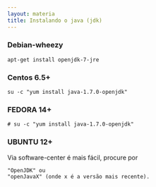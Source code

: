 ```yaml
---
layout: materia
title: Instalando o java (jdk)
---
```



### Debian-wheezy

	apt-get install openjdk-7-jre


### Centos 6.5+

    su -c "yum install java-1.7.0-openjdk"


### FEDORA 14+

	
	# su -c "yum install java-1.7.0-openjdk"


### UBUNTU 12+

Via software-center é mais fácil, procure por

	"OpenJDK" ou
	"openJavaX" (onde x é a versão mais recente).
